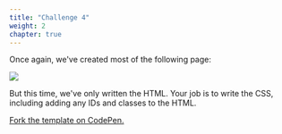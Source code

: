 ```yaml
---
title: "Challenge 4"
weight: 2
chapter: true
---
```


Once again, we've created most of the following page:

![](../../images/css_challenge_4.png)

But this time, we've only written the HTML.
Your job is to write the CSS, including adding any IDs and classes to the HTML.

[Fork the template on CodePen.](https://codepen.io/shecodesaus/pen/xxPMXqX)
